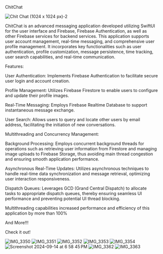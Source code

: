 ChitChat


![Chit Chat (1024 x 1024 px)-2](https://github.com/user-attachments/assets/c704768f-457f-45da-8e09-43b68682c2ff)







ChitChat is an advanced messaging application developed utilizing SwiftUI for the user interface and Firebase, Firebase Authentication, as well as other Firebase services for backend services. This application supports user account management, real-time messaging, and comprehensive user profile management. It incorporates key functionalities such as user authentication, profile customization, message persistence, time tracking, user search capabilities, and real-time communication.

Features:

User Authentication: Implements Firebase Authentication to facilitate secure user login and account creation.

Profile Management: Utilizes Firebase Firestore to enable users to configure and update their profile images.

Real-Time Messaging: Employs Firebase Realtime Database to support instantaneous message exchange.

User Search: Allows users to query and locate other users by email address, facilitating the initiation of new conversations.




Multithreading and Concurrency Management:

Background Processing: Employs concurrent background threads for operations such as retrieving user information from Firestore and managing image uploads to Firebase Storage, thus avoiding main thread congestion and ensuring smooth application performance.

Asynchronous Real-Time Updates: Utilizes asynchronous techniques to handle real-time data synchronization and message retrieval, optimizing user interaction responsiveness.

Dispatch Queues: Leverages GCD (Grand Central Dispatch) to allocate tasks to appropriate dispatch queues, thereby ensuring seamless UI performance and preventing potential UI thread blocking.

Multithreading capabilities increased performance and efficiency of this application by more than 100%


And More!!!

Check it out!






![IMG_3350](https://github.com/user-attachments/assets/83891692-2a7a-4225-bbec-e8e00aaa7a07)
![IMG_3351](https://github.com/user-attachments/assets/80a41e0b-fae4-4b03-a1c3-901492a69392)
![IMG_3352](https://github.com/user-attachments/assets/7be6af25-cece-4d6b-8fc8-ce2f512e0ded)
![IMG_3353](https://github.com/user-attachments/assets/18c0a2dc-5145-4ebf-af4f-82c9f4f5366a)
![IMG_3354](https://github.com/user-attachments/assets/97daae1d-86a7-451c-bc5c-44a8990b7860)
![Screenshot 2024-09-14 at 6 58 45 PM](https://github.com/user-attachments/assets/d3d5def8-ffed-47a7-b688-ebaec51f6037)
![IMG_3362](https://github.com/user-attachments/assets/ce16927e-6e5a-4e1f-b4fd-4a9b2558c3e3)
![IMG_3363](https://github.com/user-attachments/assets/c305b0f7-c1e0-4d57-9643-2e5c38a82e8c)








